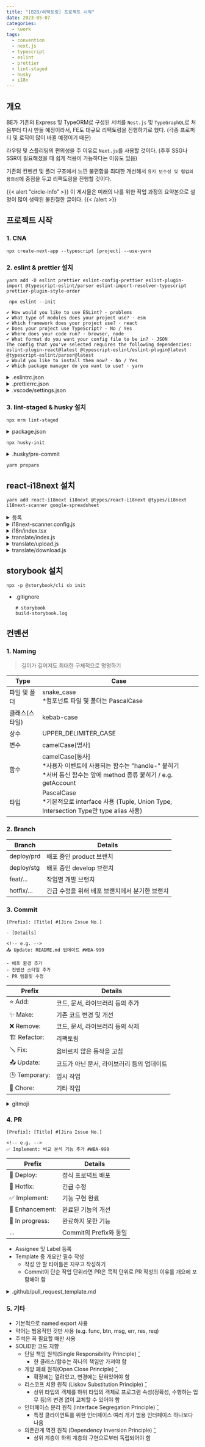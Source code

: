 ```yaml
---
title: "[B2B/리팩토링] 프로젝트 시작"
date: 2023-05-07
categories:
  - \work
tags:
  - convention
  - next.js
  - typescript
  - eslint
  - prettier
  - lint-staged
  - husky
  - i18n
---
```


## 개요

BE가 기존의 Express 및 TypeORM로 구성된 서버를 `Nest.js` 및 `TypeGraphQL`로 처음부터 다시 만들 예정이라서, FE도 대규모 리팩토링을 진행하기로 했다. (각종 프로퍼티 및 로직이 많이 바뀔 예정이기 때문)

라우팅 및 스플리팅의 편의성을 주 이유로 `Next.js`를 사용할 것이다. (추후 SSG나 SSR이 필요해졌을 때 쉽게 적용이 가능하다는 이유도 있음)

기존의 컨벤션 및 폴더 구조에서 느낀 불편함을 최대한 개선해서 `유지 보수성 및 협업의 용의성`에 중점을 두고 리팩토링을 진행할 것이다.

{{< alert "circle-info" >}}
이 게시물은 미래의 나를 위한 작업 과정의 요약본으로 설명이 많이 생략된 불친절한 글이다.
{{< /alert >}}

## 프로젝트 시작

### 1. CNA

```
npx create-next-app --typescript [project] --use-yarn
```

### 2. eslint & prettier 설치

```
yarn add -D eslint prettier eslint-config-prettier eslint-plugin-import @typescript-eslint/parser eslint-import-resolver-typescript prettier-plugin-style-order
```

```
 npx eslint --init
```

```
✔ How would you like to use ESLint? · problems
✔ What type of modules does your project use? · esm
✔ Which framework does your project use? · react
✔ Does your project use TypeScript? · No / Yes
✔ Where does your code run? · browser, node
✔ What format do you want your config file to be in? · JSON
The config that you've selected requires the following dependencies:
eslint-plugin-react@latest @typescript-eslint/eslint-plugin@latest @typescript-eslint/parser@latest
✔ Would you like to install them now? · No / Yes
✔ Which package manager do you want to use? · yarn
```

<details>
<summary>.eslintrc.json</summary>
<div markdown="1">

```json
{
  "env": {
    "browser": true,
    "es2021": true,
    "node": true
  },
  "extends": [
    "eslint:recommended",
    "plugin:react/recommended",
    "plugin:@typescript-eslint/recommended",
    "plugin:import/typescript",
    "plugin:import/recommended",
    "prettier"
  ],
  "overrides": [],
  "parser": "@typescript-eslint/parser",
  "parserOptions": {
    "ecmaVersion": "latest",
    "sourceType": "module"
  },
  "plugins": ["react", "react-hooks", "@typescript-eslint"],
  "settings": {
    "import/parsers": {
      "@typescript-eslint/parser": [".ts", ".tsx"]
    }
  },
  "rules": {
    "react/react-in-jsx-scope": 0,
    "import/no-unresolved": 0,
    "react-hooks/rules-of-hooks": 2,
    "react-hooks/exhaustive-deps": 2,
    "import/no-named-as-default-member": 0,
    "import/order": [
      "error",
      {
        "groups": [
          "builtin",
          "external",
          "internal",
          ["parent", "sibling", "index"],
          "type",
          "unknown"
        ],
        "pathGroups": [
          {
            "pattern": "./*.scss",
            "group": "type",
            "position": "after"
          }
        ],
        "alphabetize": {
          "order": "asc",
          "caseInsensitive": true
        },
        "newlines-between": "always"
      }
    ]
  }
}
```

</div>
</details>

<details>
<summary>.prettierrc.json</summary>
<div markdown="1">

```json
{
  "arrowParens": "always",
  "bracketSpacing": true,
  "htmlWhitespaceSensitivity": "css",
  "insertPragma": false,
  "jsxBracketSameLine": false,
  "jsxSingleQuote": false,
  "printWidth": 80,
  "proseWrap": "preserve",
  "quoteProps": "as-needed",
  "requirePragma": false,
  "semi": true,
  "singleQuote": false,
  "tabWidth": 2,
  "trailingComma": "all",
  "useTabs": false,
  "vueIndentScriptAndStyle": false
}
```

</div>
</details>

<details>
<summary>.vscode/settings.json</summary>
<div markdown="1">

```json
{
  "editor.codeActionsOnSave": {
    "source.fixAll.eslint": true
  },
  "editor.formatOnSave": true,
  "editor.defaultFormatter": "esbenp.prettier-vscode",
  "css.lint.unknownAtRules": "ignore"
}
```

</div>
</details>

### 3. lint-staged & husky 설치

```
npx mrm lint-staged
```

<details>
<summary>package.json</summary>
<div markdown="1">

```json
 "lint-staged": {
   "*.{js,jsx,ts,tsx,,css,md}": [
     "prettier --write",
     "eslint --fix"
   ]
 }
```

</div>
</details>

```
npx husky-init
```

<details>
<summary>.husky/pre-commit</summary>
<div markdown="1">

```
#!/usr/bin/env sh
. "$(dirname -- "$0")/_/husky.sh"

yarn lint-staged

```

</div>
</details>

```
yarn prepare
```

## react-i18next 설치

```
yarn add react-i18next i18next @types/react-i18next @types/i18next i18next-scanner google-spreadsheet
```

<details>
<summary>등록</summary>
<div markdown="1">

1. https://console.cloud.google.com/apis/dashboard
2. 사용자 인증 정보(Credentials) -> 사용자 인증 정보 만들기(CREATE CREDENTIALS) -> 서비스 계정(Service account)
3. 서비스 계정(Service Accounts)에서 방금 생성한 계정 클릭
   - 키(KEYS) 탭에서 JSON 파일로 새 키 만들기
   - 세부정보(DETAILS) 탭에서 이메일 복사 후 구글 스프레드 시트에서 공유 설정

- .gitignore

  ```.gitignore
  # i18n
  translate/.credentials
  ```

- .credentials/index.js

  ```js
  module.exports = {
    CREDS: /* 키(KEYS) 탭에서 만든 JSON 파일 */,
    SHEET_DOC_ID: /* 공유 시트의 문서 아이디 */,
    SHEET_ID: /* 공유 시트의 시트 아이디 */,
  };
  ```

</div>
</details>

<details>
<summary>i18next-scanner.config.js</summary>
<div markdown="1">

```js
/* eslint-disable import/order */
/* eslint-disable no-undef */
/* eslint-disable @typescript-eslint/no-var-requires */
const fs = require("fs");
const path = require("path");
const typescript = require("typescript");

const COMMON_EXTENSIONS = "/**/*.{js,jsx,ts,tsx,vue,html}";

module.exports = {
  input: [
    `./pages/${COMMON_EXTENSIONS}`,
    `./@apis/${COMMON_EXTENSIONS}`,
    `./@components/${COMMON_EXTENSIONS}`,
    `./@hooks/${COMMON_EXTENSIONS}`,
    `./@recoils/${COMMON_EXTENSIONS}`,
    `./@utils/${COMMON_EXTENSIONS}`,
  ],
  options: {
    debug: true,
    removeUnusedKeys: true,
    defaultLng: "ko-KR",
    //*i18n: 언어 추가 시 작성 필요
    lngs: ["ko-KR", "ko-KR", "en-US", "ja-JP", "vi-VN", "es-ES"],
    func: {
      list: ["i18n.t", "$i18n.t"],
      extensions: [".js", ".jsx"],
    },
    trans: {
      component: "Trans",
      i18nKey: "i18nKey",
      defaultsKey: "defaults",
      extensions: [".js", ".jsx"],
      fallbackKey: function (ns, value) {
        return value;
      },
      acorn: {
        ecmaVersion: 10,
        sourceType: "module",
      },
    },
    resource: {
      loadPath: path.join(__dirname, "/i18n/locales/{{lng}}/{{ns}}.json"),
      savePath: path.join(__dirname, "/i18n/locales/{{lng}}/{{ns}}.json"),
    },
    defaultValue(lng, ns, key) {
      const keyAsDefaultValue = ["ko-KR"];
      if (keyAsDefaultValue.includes(lng)) {
        const separator = "html";
        const value = key.includes(separator) ? "" : key;
        return value;
      }
      return "";
    },
    keySeparator: false,
    nsSeparator: false,
    prefix: "{{",
    suffix: "}}",
  },
  transform: (function typescriptTransform(
    options = {
      tsOptions: {
        target: "es2018",
      },
      extensions: [".ts", ".tsx"],
    }
  ) {
    return function transform(file, enc, done) {
      const { base, ext } = path.parse(file.path);

      if (
        options.extensions.includes(ext) &&
        !base.endsWith(".d.ts") &&
        base.indexOf("reportWebVitals.ts") === -1
      ) {
        const content = fs.readFileSync(file.path, enc);

        const { outputText } = typescript.transpileModule(content, {
          compilerOptions: options.tsOptions,
          fileName: path.basename(file.path),
        });

        this.parser.parseTransFromString(outputText);
        this.parser.parseFuncFromString(outputText);
      }

      done();
    };
  })({
    extensions: [".tsx", ".ts"],
    tsOptions: {
      target: "es5",
      module: "esnext",
    },
  }),
};
```

- `input`과 `options.resource`로 탐색 대상과 결과물 저장 위치 지정

</div>
</details>

<details>
<summary>i18n/index.tsx</summary>
<div markdown="1">

```js
import i18n from "i18next";
import { initReactI18next } from "react-i18next";

import enUS from "./locales/en-US/translation.json";
import esES from "./locales/es-ES/translation.json";
import jaJP from "./locales/ja-JP/translation.json";
import koKR from "./locales/ko-KR/translation.json";
import viVN from "./locales/vi-VN/translation.json";

export const LOCAL_CURRENT_LANGUAGE = "LOCAL_CURRENT_LANGUAGE";

//*i18n: 언어 추가 시 작성 필요
export type LanguageCode = keyof typeof RESOURCES;

export type LanguageName =
  | "한국어"
  | "English"
  | "日本語"
  | "Tiếng Việt"
  | "español";

export type LanguageInfo = [LanguageCode, LanguageName];

export const LANGUAGE_INFOS: LanguageInfo[] = [
  ["ko", "한국어"],
  ["en", "English"],
  ["ja", "日本語"],
  ["vi", "Tiếng Việt"],
  ["es", "español"],
];

const RESOURCES = {
  ko: { translation: koKR },
  en: { translation: enUS },
  ja: { translation: jaJP },
  vi: { translation: viVN },
  es: { translation: esES },
} as const;

const browserLanguage =
  typeof window !== "undefined"
    ? window.navigator.language.split("-")[0]
    : "en";

const userLanguage =
  typeof localStorage !== "undefined"
    ? localStorage.getItem(LOCAL_CURRENT_LANGUAGE) ?? browserLanguage
    : "en";

// eslint-disable-next-line import/no-named-as-default-member
i18n.use(initReactI18next).init({
  resources: RESOURCES,
  lng: userLanguage,
  fallbackLng: "en",
  debug: false,
  defaultNS: "translation",
  ns: "translation",
  keySeparator: false,
  interpolation: {
    escapeValue: true,
    alwaysFormat: true,
    format(value, format, lng) {
      if (format === "uppercase") return value.toUpperCase();
      if (typeof value === "number") return value.toLocaleString(lng);
      return value;
    },
  },
  react: {
    defaultTransParent: "div",
    transEmptyNodeValue: "",
    transSupportBasicHtmlNodes: true,
    transKeepBasicHtmlNodesFor: [
      "br",
      "strong",
      "i",
      "button",
      "a",
      "span",
      "div",
      "input",
    ],
    transWrapTextNodes: "",
  },
  nsSeparator: "=>", // default: ":"
  returnNull: false,
  returnEmptyString: false,
});

export default i18n;

export interface Ii18Next {
  // eslint-disable-next-line @typescript-eslint/ban-types
  t: (str: string, option?: Object) => string;
}

export const i18nextScanKey = (key: string): string => key;
```

</div>
</details>

<details>
<summary>translate/index.js</summary>
<div markdown="1">

```js
/* eslint-disable import/order */
/* eslint-disable no-undef */
/* eslint-disable @typescript-eslint/no-var-requires */
const { GoogleSpreadsheet } = require("google-spreadsheet");

const ENV = require("./.credentials/index.js");
const creds = require("./.credentials/" + ENV.CREDS);
const i18nextConfig = require("../i18next-scanner.config");

const spreadsheetDocId = ENV.SHEET_DOC_ID;
const ns = "translation";
const lngs = i18nextConfig.options.lngs;
const loadPath = i18nextConfig.options.resource.loadPath;
const localesPath = loadPath.replace("/{{lng}}/{{ns}}.json", "");
const rePluralPostfix = new RegExp(/_plural|_[\d]/g);
const sheetId = ENV.SHEET_ID;
const NOT_AVAILABLE_CELL = "_N/A";
//*i18n: 언어 추가 시 작성 필요
const columnKeyToHeader = {
  key: "key",
  "ko-KR": "ko-KR",
  "en-US": "en-US",
  "ja-JP": "ja-JP",
  "vi-VN": "vi-VN",
  "es-ES": "es-ES",
};

async function loadSpreadsheet() {
  // eslint-disable-next-line no-console
  console.info(
    "\u001B[32m",
    "=====================================================================================================================\n",
    "# i18next auto-sync using Spreadsheet\n\n",
    "  * Download translation resources from Spreadsheet and make /src/i18n/locales/{{lng}}/{{ns}}.json\n",
    "  * Upload translation resources to Spreadsheet.\n\n",
    `The Spreadsheet for translation is here (\u001B[34mhttps://docs.google.com/spreadsheets/d/${spreadsheetDocId}/#gid=${sheetId}\u001B[0m)\n`,
    "=====================================================================================================================",
    "\u001B[0m"
  );

  const doc = new GoogleSpreadsheet(spreadsheetDocId);

  await doc.useServiceAccountAuth(creds);

  await doc.loadInfo();

  return doc;
}

function getPureKey(key = "") {
  return key.replace(rePluralPostfix, "");
}

module.exports = {
  localesPath,
  loadSpreadsheet,
  getPureKey,
  ns,
  lngs,
  sheetId,
  columnKeyToHeader,
  NOT_AVAILABLE_CELL,
};
```

</div>
</details>

<details>
<summary>translate/upload.js</summary>
<div markdown="1">

```js
/* eslint-disable no-undef */
/* eslint-disable @typescript-eslint/no-var-requires */
const fs = require("fs");

const {
  loadSpreadsheet,
  localesPath,
  getPureKey,
  ns,
  lngs,
  sheetId,
  columnKeyToHeader,
  NOT_AVAILABLE_CELL,
} = require("./index");

//*i18n: 언어 추가 시 작성 필요
const headerValues = ["key", "ko-KR", "en-US", "ja-JP", "vi-VN", "es-ES"];

async function addNewSheet(doc, title, sheetId) {
  const sheet = await doc.addSheet({
    sheetId,
    title,
    headerValues,
  });

  return sheet;
}

async function updateTranslationsFromKeyMapToSheet(doc, keyMap) {
  const title = "B2Bv2";
  let sheet = doc.sheetsById[sheetId];
  if (!sheet) {
    sheet = await addNewSheet(doc, title, sheetId);
  }

  const rows = await sheet.getRows();

  const exsitKeys = {};
  const addedRows = [];
  rows.forEach((row) => {
    const key = row[columnKeyToHeader.key];
    if (keyMap[key]) {
      exsitKeys[key] = true;
    }
  });

  for (const [key, translations] of Object.entries(keyMap)) {
    if (!exsitKeys[key]) {
      const row = {
        [columnKeyToHeader.key]: key,
        ...Object.keys(translations).reduce((result, lng) => {
          const header = columnKeyToHeader[lng];
          result[header] = translations[lng];

          return result;
        }, {}),
      };

      addedRows.push(row);
    }
  }

  await sheet.addRows(addedRows);
}

function toJson(keyMap) {
  const json = {};

  Object.entries(keyMap).forEach(([, keysByPlural]) => {
    for (const [keyWithPostfix, translations] of Object.entries(keysByPlural)) {
      json[keyWithPostfix] = {
        ...translations,
      };
    }
  });

  return json;
}

function gatherKeyMap(keyMap, lng, json) {
  for (const [keyWithPostfix, translated] of Object.entries(json)) {
    const key = getPureKey(keyWithPostfix);

    if (!keyMap[key]) {
      keyMap[key] = {};
    }

    const keyMapWithLng = keyMap[key];
    if (!keyMapWithLng[keyWithPostfix]) {
      keyMapWithLng[keyWithPostfix] = lngs.reduce((initObj, lng) => {
        initObj[lng] = NOT_AVAILABLE_CELL;

        return initObj;
      }, {});
    }

    keyMapWithLng[keyWithPostfix][lng] = translated;
  }
}

async function updateSheetFromJson() {
  const doc = await loadSpreadsheet();

  fs.readdir(localesPath, (error, lngs) => {
    if (error) {
      throw error;
    }

    const keyMap = {};

    lngs.forEach((lng) => {
      const localeJsonFilePath = `${localesPath}/${lng}/${ns}.json`;

      // eslint-disable-next-line no-sync
      const json = fs.readFileSync(localeJsonFilePath, "utf8");

      gatherKeyMap(keyMap, lng, JSON.parse(json));
    });

    updateTranslationsFromKeyMapToSheet(doc, toJson(keyMap));
  });
}

updateSheetFromJson();
```

</div>
</details>

<details>
<summary>translate/download.js</summary>
<div markdown="1">

```js
/* eslint-disable no-undef */
/* eslint-disable @typescript-eslint/no-var-requires */
const fs = require("fs");

const mkdirp = require("mkdirp");

const {
  loadSpreadsheet,
  localesPath,
  ns,
  lngs,
  sheetId,
  columnKeyToHeader,
  NOT_AVAILABLE_CELL,
} = require("./index");

/**
 * fetch translations from google spread sheet and transform to json
 * @param {GoogleSpreadsheet} doc GoogleSpreadsheet document
 * @returns [object] translation map
 * {
 *   "ko-KR": {
 *     "key": "value"
 *   },
 *   "en-US": {
 *     "key": "value"
 *   },
 * }
 */
async function fetchTranslationsFromSheetToJson(doc) {
  const sheet = doc.sheetsById[sheetId];
  if (!sheet) {
    return {};
  }

  const lngsMap = {};
  const rows = await sheet.getRows();

  rows.forEach((row) => {
    const key = row[columnKeyToHeader.key];
    lngs.forEach((lng) => {
      const translation = row[columnKeyToHeader[lng]];
      if (translation === NOT_AVAILABLE_CELL) {
        return;
      }

      if (!lngsMap[lng]) {
        lngsMap[lng] = {};
      }

      lngsMap[lng][key] = translation || "";
    });
  });

  return lngsMap;
}

function checkAndMakeLocaleDir(dirPath, subDirs) {
  return new Promise((resolve) => {
    subDirs.forEach((subDir, index) => {
      mkdirp(`${dirPath}/${subDir}`, (err) => {
        if (err) {
          throw err;
        }

        if (index === subDirs.length - 1) {
          resolve();
        }
      });
    });
  });
}

async function updateJsonFromSheet() {
  await checkAndMakeLocaleDir(localesPath, lngs);

  const doc = await loadSpreadsheet();
  const lngsMap = await fetchTranslationsFromSheetToJson(doc);

  fs.readdir(localesPath, (error, lngs) => {
    if (error) {
      throw error;
    }

    lngs.forEach((lng) => {
      const localeJsonFilePath = `${localesPath}/${lng}/${ns}.json`;

      const jsonString = JSON.stringify(lngsMap[lng], null, 2);

      fs.writeFile(localeJsonFilePath, jsonString, "utf8", (err) => {
        if (err) {
          throw err;
        }
      });
    });
  });
}

updateJsonFromSheet();
```

</div>
</details>

## storybook 설치

```
npx -p @storybook/cli sb init
```

- .gitignore

  ```
  # storybook
  build-storybook.log
  ```

## 컨벤션

### 1. Naming

> 길이가 길어져도 최대한 구체적으로 명명하기

| Type           | Case                                                                                                                                    |
| -------------- | --------------------------------------------------------------------------------------------------------------------------------------- |
| 파일 및 폴더   | snake_case<br/>\*컴포넌트 파일 및 폴더는 PascalCase                                                                                     |
| 클래스(스타일) | kebab-case                                                                                                                              |
| 상수           | UPPER_DELIMITER_CASE                                                                                                                    |
| 변수           | camelCase[명사]                                                                                                                         |
| 함수           | camelCase[동사]<br/>\*사용자 이벤트에 사용되는 함수는 "handle-" 붙히기<br/>\*서버 통신 함수는 앞에 method 종류 붙히기 / e.g. getAccount |
| 타입           | PascalCase<br/>\*기본적으로 interface 사용 (Tuple, Union Type, Intersection Type만 type alias 사용)                                     |

### 2. Branch

| Branch     | Details                                        |
| ---------- | ---------------------------------------------- |
| deploy/prd | 배포 중인 product 브랜치                       |
| deploy/stg | 배포 중인 develop 브랜치                       |
| feat/...   | 작업별 개발 브랜치                             |
| hotfix/…   | 긴급 수정을 위해 배포 브랜치에서 분기한 브랜치 |

### 3. Commit

```
[Prefix]: [Title] #[Jira Issue No.]

- [Details]

<!-- e.g. -->
📤 Update: README.md 업데이트 #WBA-999

- 배포 환경 추가
- 컨벤션 스타일 추가
- PR 템플릿 수정
```

| Prefix        | Details                                    |
| ------------- | ------------------------------------------ |
| ⭐️ Add:      | 코드, 문서, 라이브러리 등의 추가           |
| ✨ Make:      | 기존 코드 변경 및 개선                     |
| ❌ Remove:    | 코드, 문서, 라이브러리 등의 삭제           |
| 🏗 Refactor:   | 리팩토링                                   |
| 🪛 Fix:       | 옳바르지 않은 동작을 고침                  |
| 📤 Update:    | 코드가 아닌 문서, 라이브러리 등의 업데이트 |
| 🕒 Temporary: | 임시 작업                                  |
| 🧹 Chore:     | 기타 작업                                  |

<details>
<summary>gitmoji</summary>
<div markdown="1">

```json
"gitmoji.onlyUseCustomEmoji": true,
"gitmoji.outputType": "emoji",
"gitmoji.addCustomEmoji": [
  {
    "emoji": "⭐️ Add:",
    "code": ":add:",
    "description": "코드, 문서, 라이브러리 등의 추가"
  },
  {
    "emoji": "✨ Make:",
    "code": ":make:",
    "description": "기존 코드 변경 및 개선"
  },
  {
    "emoji": "❌ Remove:",
    "code": ":remove:",
    "description": "코드, 문서, 라이브러리 등의 삭제"
  },
  {
    "emoji": "🏗 Refactor:",
    "code": ":refactor:",
    "description": "리팩토링"
  },
  {
    "emoji": "🪛 Fix:",
    "code": ":fix:",
    "description": "옳바르지 않은 동작을 고침"
  },
  {
    "emoji": "📤 Update:",
    "code": ":update:",
    "description": "코드가 아닌 문서, 라이브러리 등의 업데이트"
  },
  {
    "emoji": "🕒 Temporary:",
    "code": ":Temporary:",
    "description": "임시 작업"
  },
  {
    "emoji": "🧹 Chore:",
    "code": ":chore:",
    "description": "기타 작업"
  }
],
```

</div>
</details>

### 4. PR

```
[Prefix]: [Title] #[Jira Issue No.]

<!-- e.g. -->
✅ Implement: 비교 분석 기능 추가 #WBA-999
```

| Prefix          | Details                |
| --------------- | ---------------------- |
| 🚀 Deploy:      | 정식 프로덕트 배포     |
| 🚨 Hotfix:      | 긴급 수정              |
| ✅ Implement:   | 기능 구현 완료         |
| 💫 Enhancement: | 완료된 기능의 개선     |
| 🚧 In progress: | 완료하지 못한 기능     |
| ...             | Commit의 Prefix와 동일 |

- Assignee 및 Label 등록
- Template 중 개요만 필수 작성
  - 작성 안 할 타이틀은 지우고 작성하기
  - Commit이 단순 작업 단위라면 PR은 목적 단위로 PR 작성의 이유를 개요에 포함해야 함

<details>
<summary>.github/pull_request_template.md</summary>
<div markdown="1">

```md
<!-- # [Prefix]: [Title] #[Jira Issue No.] -->
<!-- # Assignee 및 Label 등록 -->
<!-- # Template 중 개요만 필수 작성 (작성 안 할 타이틀은 지우기) -->
<!-- # Prefix
🚀 Deploy: 정식 프로덕트 배포
🚨 Hotfix: 긴급 수정
✅ Implement: 기능 구현 완료
💫 Enhancement: 완료된 기능의 개선
🚧 In progress: 완료하지 못한 기능
--------------------
⭐️ Add: 코드, 문서, 라이브러리 등의 추가
✨ Make: 기존 코드 변경 및 개선
❌ Remove: 코드, 문서, 라이브러리 등의 삭제
🏗 Refactor: 리팩토링
🪛 Fix: 옳바르지 않은 동작을 고침
📤 Update: 코드가 아닌 문서, 라이브러리 등의 업데이트
🕒 Temporary: 임시 작업
🧹 Chore: 기타 작업
-->

## 개요\*

## 작업 내용

## 변경 로직

## 사용방법

## 기타
```

</div>
</details>

### 5. 기타

- 기본적으로 named export 사용
- 약어는 범용적인 것만 사용 (e.g. func, btn, msg, err, res, req)
- 주석은 꼭 필요할 때만 사용
- SOLID한 코드 지향
  - 단일 책임 원칙(Single Responsibility Principle) [ˆ](https://ko.wikipedia.org/wiki/%EB%8B%A8%EC%9D%BC_%EC%B1%85%EC%9E%84_%EC%9B%90%EC%B9%99)
    - 한 클래스/함수는 하나의 책임만 가져야 함
  - 개방 폐쇄 원칙(Open Close Principle) [ˆ](https://ko.wikipedia.org/wiki/%EA%B0%9C%EB%B0%A9-%ED%8F%90%EC%87%84_%EC%9B%90%EC%B9%99)
    - 확장에는 열려있고, 변경에는 닫혀있어야 함
  - 리스코프 치환 원칙 (Liskov Substitution Principle) [ˆ](https://ko.wikipedia.org/wiki/%EB%A6%AC%EC%8A%A4%EC%BD%94%ED%94%84_%EC%B9%98%ED%99%98_%EC%9B%90%EC%B9%99)
    - 상위 타입의 객체를 하위 타입의 객체로 프로그램 속성(정확성, 수행하는 업무 등)의 변경 없이 교체할 수 있어야 함
  - 인터페이스 분리 원칙 (Interface Segregation Principle) [ˆ](https://ko.wikipedia.org/wiki/%EC%9D%B8%ED%84%B0%ED%8E%98%EC%9D%B4%EC%8A%A4_%EB%B6%84%EB%A6%AC_%EC%9B%90%EC%B9%99)
    - 특정 클라이언트를 위한 인터페이스 여러 개가 범용 인터페이스 하나보다 나음
  - 의존관계 역전 원칙 (Dependency Inversion Principle) [ˆ](https://ko.wikipedia.org/wiki/%EC%9D%98%EC%A1%B4%EA%B4%80%EA%B3%84_%EC%97%AD%EC%A0%84_%EC%9B%90%EC%B9%99)
    - 상위 계층이 하위 계층의 구현으로부터 독립되어야 함

